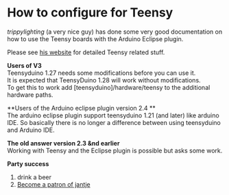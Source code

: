 How to configure for Teensy
===========================

*trippylighting* (a very nice guy) has done some very good documentation on how to use the Teensy boards with the Arduino Eclipse plugin.

Please see [his website](http://trippylighting.com/teensy-arduino-ect/arduino-eclipse-plugin/) for detailed Teensy related stuff.

**Users of V3**  
Teensyduino 1.27 needs some modifications before you can use it.  
It is expected that TeensyDuino 1.28 will work without modifications.  
To get this to work add [teensyduino]/hardware/teensy to the additional hardware paths.  

**Users of the Arduino eclipse plugin version 2.4 **  
The arduino eclipse plugin support teensyduino 1.21 (and later) like arduino IDE.
So basically there is no longer a difference between using teensyduino and Arduino IDE.



**The old answer version 2.3 &nd earlier**  
Working with Teensy and the Eclipse plugin is possible but asks some work.


 
 **Party success**
 
 1. drink a beer
 2. [Become a patron of jantje](http://eclipse.baeyens.it/donate.html "thanks")